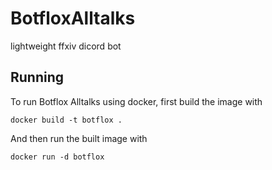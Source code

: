 # BotfloxAlltalks
lightweight ffxiv dicord bot

## Running
To run Botflox Alltalks using docker, first build the image with

`docker build -t botflox .`

And then run the built image with

`docker run -d botflox`
